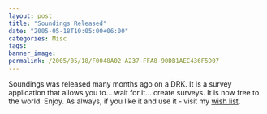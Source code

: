 ```yaml
---
layout: post
title: "Soundings Released"
date: "2005-05-18T10:05:00+06:00"
categories: Misc 
tags: 
banner_image: 
permalink: /2005/05/18/F0048A02-A237-FFA8-90DB1AEC436F5D07
---
```


Soundings was released many months ago on a DRK. It is a survey application that allows you to... wait for it... create surveys. It is now free to the world. Enjoy. As always, if you like it and use it - visit my <a href="http://www.amazon.com/o/registry/2TCL1D08EZEYE">wish list</a>.